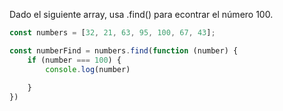 Dado el siguiente array, usa .find() para econtrar el número 100.

```js
const numbers = [32, 21, 63, 95, 100, 67, 43];

const numberFind = numbers.find(function (number) {
    if (number === 100) {
        console.log(number)
       
    }
})

```